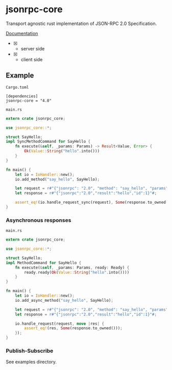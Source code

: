 # jsonrpc-core
Transport agnostic rust implementation of JSON-RPC 2.0 Specification.

[Documentation](http://ethcore.github.io/jsonrpc/jsonrpc_core/index.html)

- [x] - server side
- [x] - client side

## Example

`Cargo.toml`


```
[dependencies]
jsonrpc-core = "4.0"
```

`main.rs`

```rust
extern crate jsonrpc_core;

use jsonrpc_core::*;

struct SayHello;
impl SyncMethodCommand for SayHello {
    fn execute(&self, _params: Params) -> Result<Value, Error> {
        Ok(Value::String("hello".into()))
    }
}

fn main() {
	let io = IoHandler::new();
	io.add_method("say_hello", SayHello);

	let request = r#"{"jsonrpc": "2.0", "method": "say_hello", "params": [42, 23], "id": 1}"#;
	let response = r#"{"jsonrpc":"2.0","result":"hello","id":1}"#;

	assert_eq!(io.handle_request_sync(request), Some(response.to_owned()));
}
```

### Asynchronous responses

`main.rs`

```rust
extern crate jsonrpc_core;

use jsonrpc_core::*;

struct SayHello;
impl MethodCommand for SayHello {
    fn execute(&self, _params: Params, ready: Ready) {
        ready.ready(Ok(Value::String("hello".into())))
    }
}

fn main() {
	let io = IoHandler::new();
	io.add_async_method("say_hello", SayHello);

	let request = r#"{"jsonrpc": "2.0", "method": "say_hello", "params": [42, 23], "id": 1}"#;
	let response = r#"{"jsonrpc":"2.0","result":"hello","id":1}"#;

	io.handle_request(request, move |res| {
		assert_eq!(res, Some(response.to_owned()));
	});
}
```

### Publish-Subscribe
See examples directory.
